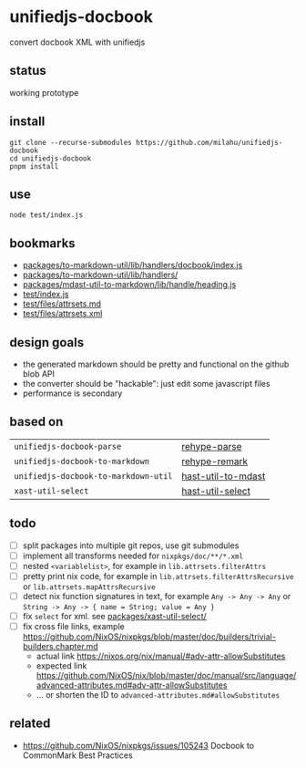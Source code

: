# unifiedjs-docbook

convert docbook XML with unifiedjs

## status

working prototype

## install

```
git clone --recurse-submodules https://github.com/milahu/unifiedjs-docbook
cd unifiedjs-docbook
pnpm install
```

## use

```
node test/index.js
```

## bookmarks

* [packages/to-markdown-util/lib/handlers/docbook/index.js](packages/to-markdown-util/lib/handlers/docbook/index.js)
* [packages/to-markdown-util/lib/handlers/](packages/to-markdown-util/lib/handlers/)
* [packages/mdast-util-to-markdown/lib/handle/heading.js](packages/mdast-util-to-markdown/lib/handle/heading.js)
* [test/index.js](test/index.js)
* [test/files/attrsets.md](test/files/attrsets.md)
* [test/files/attrsets.xml](test/files/attrsets.xml)

## design goals

* the generated markdown should be pretty and functional on the github blob API
* the converter should be "hackable": just edit some javascript files
* performance is secondary

## based on

| | |
| --- | --- |
| `unifiedjs-docbook-parse` | [rehype-parse](https://github.com/rehypejs/rehype/tree/main/packages/rehype-parse) |
| `unifiedjs-docbook-to-markdown` | [rehype-remark](https://github.com/rehypejs/rehype-remark) |
| `unifiedjs-docbook-to-markdown-util` | [hast-util-to-mdast](https://github.com/syntax-tree/hast-util-to-mdast) |
| `xast-util-select` | [hast-util-select](https://github.com/syntax-tree/hast-util-select) |

## todo

- [ ] split packages into multiple git repos, use git submodules
- [ ] implement all transforms needed for `nixpkgs/doc/**/*.xml`
- [ ] nested `<variablelist>`, for example in `lib.attrsets.filterAttrs`
- [ ] pretty print nix code, for example in `lib.attrsets.filterAttrsRecursive` or `lib.attrsets.mapAttrsRecursive`
- [ ] detect nix function signatures in text, for example `Any -> Any -> Any` or `String -> Any -> { name = String; value = Any }`
- [ ] fix `select` for xml. see [packages/xast-util-select/](packages/xast-util-select/)
- [ ] fix cross file links, example https://github.com/NixOS/nixpkgs/blob/master/doc/builders/trivial-builders.chapter.md
  - actual link https://nixos.org/nix/manual/#adv-attr-allowSubstitutes
  - expected link https://github.com/NixOS/nix/blob/master/doc/manual/src/language/advanced-attributes.md#adv-attr-allowSubstitutes
  - ... or shorten the ID to `advanced-attributes.md#allowSubstitutes`

## related

* https://github.com/NixOS/nixpkgs/issues/105243 Docbook to CommonMark Best Practices
